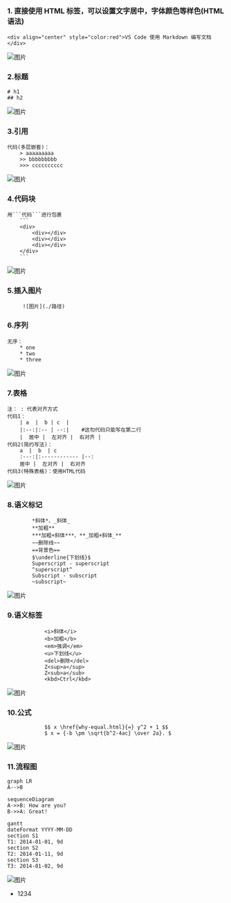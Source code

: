 ### 1. 直接使用 HTML 标签，可以设置文字居中，字体颜色等样色(HTML 语法)

```
<div align="center" style="color:red">VS Code 使用 Markdown 编写文档</div>
```
![图片](1416468-20181013113846950-268769791.png)
### 2.标题
```
# h1
## h2
```
![图片](1416468-20181013113058225-382406846.png)
### 3.引用
```
代码(多层嵌套)：
    > aaaaaaaaa
    >> bbbbbbbbb
    >>> cccccccccc
```
![图片](1416468-20181013115817382-355841116.png)
### 4.代码块
```
用```代码```进行包裹
    ```
    <div>
        <div></div>
        <div></div>
        <div></div>
    </div>
    ```
```
![图片](1416468-20181013120045746-1494223267.png)
### 5.插入图片
```
     ![图片](./路径)
```
### 6.序列
```
无序：
    * one
    * two
    * three
```
![图片](1416468-20181013135546764-1511208744.png)
### 7.表格
```
注： : 代表对齐方式 
代码1：
    | a  |  b | c  |
    |:--:|:-- | --:|    #这句代码只能写在第二行
    |  居中 |  左对齐 |  右对齐 |
代码2(简约写法)：
    a  |  b  | c  
    :---:|:------------ |--:
    居中 |  左对齐 |  右对齐 
代码3(特殊表格)：使用HTML代码
```
![图片](1416468-20181013140208543-887088502.png)
### 8.语义标记
```
        *斜体*、_斜体_  
        **加粗**  
        ***加粗+斜体***、**_加粗+斜体_**  
        ~~删除线~~    
        ==背景色==  
        $\underline{下划线}$   
        Superscript - superscript
        ^superscript^
        Subscript - subscript
        ~subscript~
```
![图片](1416468-20181013141450881-1643211402.png)
### 9.语义标签
```
            <i>斜体</i>  
            <b>加粗</b>  
            <em>强调</em>  
            <u>下划线</u>   
            <del>删除</del>  
            Z<sup>a</sup>  
            Z<sub>a</sub>  
            <kbd>Ctrl</kbd>
```
![图片](1416468-20181013141852500-1808583615.png)
### 10.公式
```
            $$ x \href{why-equal.html}{=} y^2 + 1 $$
            $ x = {-b \pm \sqrt{b^2-4ac} \over 2a}. $
```
![图片](1416468-20181013142320633-1065865764.png)
### 11.流程图
```
graph LR
A-->B
```

```
sequenceDiagram
A->>B: How are you?
B->>A: Great!
```
```
gantt
dateFormat YYYY-MM-DD
section S1
T1: 2014-01-01, 9d
section S2
T2: 2014-01-11, 9d
section S3
T3: 2014-01-02, 9d
```
![图片](1416468-20181013145451938-1033375809.png)
- 1234